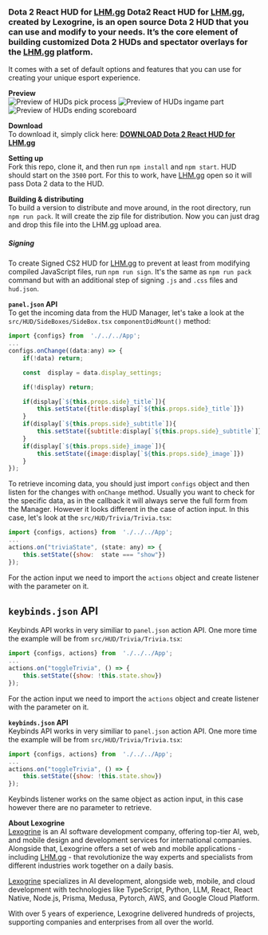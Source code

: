 ### **Dota 2 React HUD for [LHM.gg](http://LHM.gg)** Dota2 React HUD for [LHM.gg](http://LHM.gg), created by Lexogrine, is an open source Dota 2 HUD that you can use and modify to your needs. It’s the core element of building customized Dota 2 HUDs and spectator overlays for the [LHM.gg](http://LHM.gg) platform.

It comes with a set of default options and features that you can use for creating your unique esport experience.

**Preview**  
![Preview of HUDs pick process](picking.png)
![Preview of HUDs ingame part](ingame.png)
![Preview of HUDs ending scoreboard](scoreboard.png)

**Download**  
To download it, simply click here: [**DOWNLOAD Dota 2 React HUD for LHM.gg**](https://lhm.gg/download?target=dota2)

**Setting up**  
Fork this repo, clone it, and then run `npm install` and `npm start`. HUD should start on the `3500` port. For this to work, have [LHM.gg](http://LHM.gg) open so it will pass Dota 2 data to the HUD.

**Building & distributing**  
To build a version to distribute and move around, in the root directory, run `npm run pack`. It will create the zip file for distribution. Now you can just drag and drop this file into the LHM.gg upload area.

##### **Signing**

To create Signed CS2 HUD for [LHM.gg](http://LHM.gg) to prevent at least from modifying compiled JavaScript files, run `npm run sign`. It's the same as `npm run pack` command but with an additional step of signing `.js` and `.css` files and `hud.json`.

**`panel.json` API**  
To get the incoming data from the HUD Manager, let's take a look at the `src/HUD/SideBoxes/SideBox.tsx` `componentDidMount()` method:

```javascript
import {configs} from  './../../App';
...
configs.onChange((data:any) => {
	if(!data) return;

	const  display = data.display_settings;

	if(!display) return;

	if(display[`${this.props.side}_title`]){
		this.setState({title:display[`${this.props.side}_title`]})
	}
	if(display[`${this.props.side}_subtitle`]){
		this.setState({subtitle:display[`${this.props.side}_subtitle`]})
	}
	if(display[`${this.props.side}_image`]){
		this.setState({image:display[`${this.props.side}_image`]})
	}
});
```

To retrieve incoming data, you should just import `configs` object and then listen for the changes with `onChange` method. Usually you want to check for the specific data, as in the callback it will always serve the full form from the Manager. However it looks different in the case of action input. In this case, let's look at the `src/HUD/Trivia/Trivia.tsx`:

```javascript
import {configs, actions} from  './../../App';
...
actions.on("triviaState", (state: any) => {
	this.setState({show:  state === "show"})
});
```

For the action input we need to import the `actions` object and create listener with the parameter on it.

## `keybinds.json` API

Keybinds API works in very similiar to `panel.json` action API. One more time the example will be from `src/HUD/Trivia/Trivia.tsx`:

```javascript
import {configs, actions} from  './../../App';
...
actions.on("toggleTrivia", () => {
	this.setState({show: !this.state.show})
});
```

For the action input we need to import the `actions` object and create listener with the parameter on it.

**`keybinds.json` API**  
Keybinds API works in very similiar to `panel.json` action API. One more time the example will be from `src/HUD/Trivia/Trivia.tsx`:

```javascript
import {configs, actions} from  './../../App';
...
actions.on("toggleTrivia", () => {
	this.setState({show: !this.state.show})
});
```

Keybinds listener works on the same object as action input, in this case however there are no parameter to retrieve.

**About Lexogrine**  
[Lexogrine](http://lexogrine.com) is an AI software development company, offering top-tier AI, web, and mobile design and development services for international companies. Alongside that, Lexogrine offers a set of web and mobile applications \- including [LHM.gg](http://LHM.gg) \- that revolutionize the way experts and specialists from different industries work together on a daily basis.

[Lexogrine](http://lexogrine.com) specializes in AI development, alongside web, mobile, and cloud development with technologies like TypeScript, Python, LLM, React, React Native, Node.js, Prisma, Medusa, Pytorch, AWS, and Google Cloud Platform.

With over 5 years of experience, Lexogrine delivered hundreds of projects, supporting companies and enterprises from all over the world.

